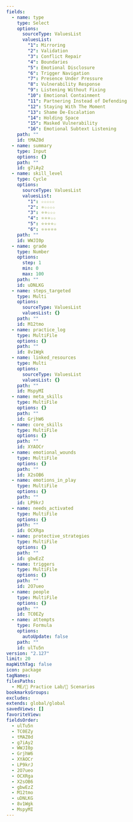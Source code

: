 ```yaml
---
fields:
  - name: type
    type: Select
    options:
      sourceType: ValuesList
      valuesList:
        "1": Mirroring
        "2": Validation
        "3": Conflict Repair
        "4": Boundaries
        "5": Emotional Disclosure
        "6": Trigger Navigation
        "7": Presence Under Pressure
        "8": Vulnerability Response
        "9": Listening Without Fixing
        "10": Emotional Containment
        "11": Partnering Instead of Defending
        "12": Staying With The Moment
        "13": Shame De-Escalation
        "14": Holding Space
        "15": Masked Vulnerability
        "16": Emotional Subtext Listening
    path: ""
    id: tMAZ0d
  - name: summary
    type: Input
    options: {}
    path: ""
    id: g7iAy2
  - name: skill_level
    type: Cycle
    options:
      sourceType: ValuesList
      valuesList:
        "1": ☆☆☆☆☆
        "2": ⭐☆☆☆☆
        "3": ⭐⭐☆☆☆
        "4": ⭐⭐⭐☆☆
        "5": ⭐⭐⭐⭐☆
        "6": ⭐⭐⭐⭐⭐
    path: ""
    id: WWJI0p
  - name: grade
    type: Number
    options:
      step: 1
      min: 0
      max: 100
    path: ""
    id: uDNLKG
  - name: steps_targeted
    type: Multi
    options:
      sourceType: ValuesList
      valuesList: {}
    path: ""
    id: M12tmo
  - name: practice_log
    type: MultiFile
    options: {}
    path: ""
    id: 8v1Wgk
  - name: linked_resources
    type: Multi
    options:
      sourceType: ValuesList
      valuesList: {}
    path: ""
    id: MspyMI
  - name: meta_skills
    type: MultiFile
    options: {}
    path: ""
    id: GrjhW6
  - name: core_skills
    type: MultiFile
    options: {}
    path: ""
    id: XYAOCr
  - name: emotional_wounds
    type: MultiFile
    options: {}
    path: ""
    id: X2sOB6
  - name: emotions_in_play
    type: MultiFile
    options: {}
    path: ""
    id: LP9krJ
  - name: needs_activated
    type: MultiFile
    options: {}
    path: ""
    id: OCXRga
  - name: protective_strategies
    type: MultiFile
    options: {}
    path: ""
    id: gbwEzZ
  - name: triggers
    type: MultiFile
    options: {}
    path: ""
    id: 2O7ueo
  - name: people
    type: MultiFile
    options: {}
    path: ""
    id: TC0EZy
  - name: attempts
    type: Formula
    options:
      autoUpdate: false
    path: ""
    id: ulTu5n
version: "2.127"
limit: 20
mapWithTag: false
icon: package
tagNames: 
filesPaths:
  - ME/🧪 Practice Lab/🎲 Scenarios
bookmarksGroups: 
excludes: 
extends: global/global
savedViews: []
favoriteView: 
fieldsOrder:
  - ulTu5n
  - TC0EZy
  - tMAZ0d
  - g7iAy2
  - WWJI0p
  - GrjhW6
  - XYAOCr
  - LP9krJ
  - 2O7ueo
  - OCXRga
  - X2sOB6
  - gbwEzZ
  - M12tmo
  - uDNLKG
  - 8v1Wgk
  - MspyMI
---
```


